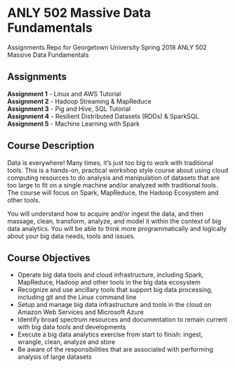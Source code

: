 # ANLY 502 Massive Data Fundamentals

Assignments Repo for Georgetown University Spring 2018 ANLY 502 Massive Data Fundamentals

## Assignments

**Assignment 1** - Linux and AWS Tutorial  
**Assignment 2** - Hadoop Streaming & MapReduce  
**Assignment 3** - Pig and Hive, SQL Tutorial  
**Assignment 4** - Resilient Distributed Datasets (RDDs) & SparkSQL  
**Assignment 5** - Machine Learning with Spark

## Course Description

Data is everywhere\! Many times, it’s just too big to work with
traditional tools. This is a hands-on, practical workshop style course
about using cloud computing resources to do analysis and manipulation of
datasets that are too large to fit on a single machine and/or analyzed
with traditional tools. The course will focus on Spark, MapReduce, the
Hadoop Ecosystem and other tools.

You will understand how to acquire and/or ingest the data, and then
massage, clean, transform, analyze, and model it within the context of
big data analytics. You will be able to think more programmatically and
logically about your big data needs, tools and issues.

## Course Objectives

  - Operate big data tools and cloud infrastructure, including Spark,
    MapReduce, Hadoop and other tools in the big data ecosystem
  - Recognize and use ancillary tools that support big data processing,
    including git and the Linux command line
  - Setup and manage big data infrastructure and tools in the cloud on
    Amazon Web Services and Microsoft Azure
  - Identify broad spectrum resources and documentation to remain
    current with big data tools and developments
  - Execute a big data analytics exercise from start to finish: ingest,
    wrangle, clean, analyze and store
  - Be aware of the responsibilities that are associated with performing
    analysis of large datasets
